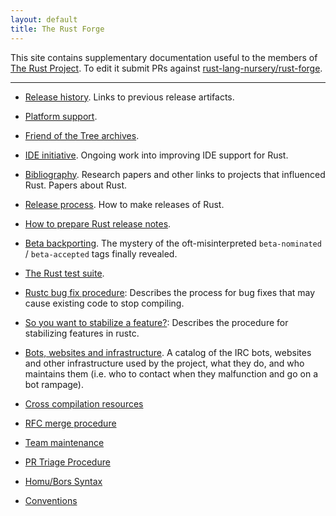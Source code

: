 ```yaml
---
layout: default
title: The Rust Forge
---
```


This site contains supplementary documentation useful to the members
of [The Rust Project](https://www.rust-lang.org). To edit it submit
PRs against [rust-lang-nursery/rust-forge].

[rust-lang-nursery/rust-forge]: https://github.com/rust-lang-nursery/rust-forge

<hr/>

* [Release history](releases.html). Links to previous release
  artifacts.

* [Platform support](platform-support.html).

* [Friend of the Tree archives](fott.html).

* [IDE initiative](ides.html). Ongoing work into improving IDE support
  for Rust.

* [Bibliography](bibliography.html). Research papers and other links
  to projects that influenced Rust. Papers about Rust.

* [Release process](release-process.html). How to make releases of
  Rust.

* [How to prepare Rust release notes](release-notes.html).

* [Beta backporting](beta-backporting.html). The mystery of the
  oft-misinterpreted `beta-nominated` / `beta-accepted` tags finally
  revealed.

* [The Rust test suite](test-suite.html).

* [Rustc bug fix procedure](rustc-bug-fix-procedure.html): Describes the
  process for bug fixes that may cause existing code to stop
  compiling.

* [So you want to stabilize a feature?](stabilization-guide.html): Describes
  the procedure for stabilizing features in rustc.

* [Bots, websites and infrastructure](infrastructure.html). A catalog
  of the IRC bots, websites and other infrastructure used by the
  project, what they do, and who maintains them (i.e. who to contact
  when they malfunction and go on a bot rampage).

* [Cross compilation resources](cross-compilation/index.html)

* [RFC merge procedure](rfc-merge-procedure.html)

* [Team maintenance](rustc-team-maintenance.html)

* [PR Triage Procedure](pr-triage-procedure.html)

* [Homu/Bors Syntax](https://buildbot2.rust-lang.org/homu/)

* [Conventions](conventions.html)